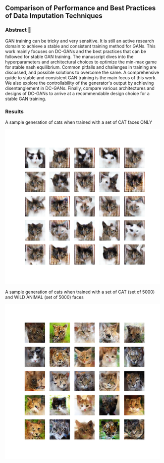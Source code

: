 ## Comparison of Performance and Best Practices of Data Imputation Techniques

### Abstract 📑

GAN training can be tricky and very sensitive. It is still an active research domain to achieve a stable and consistent training method for GANs. This work mainly focuses on DC-GANs and the best practices that can be followed for stable GAN training. The manuscript dives into the hyperparameters and architectural choices to optimize the min-max game for stable nash equilibrium. Common pitfalls and challenges in training are discussed, and possible solutions to overcome the same. A comprehensive guide to stable and consistent GAN training is the main focus of this work. We also explore the controllability of the generator's output by achieving disentanglement in DC-GANs. Finally, compare various architectures and designs of DC-GANs to arrive at a recommendable design choice for a stable GAN training.

### Results

A sample generation of cats when trained with a set of CAT faces ONLY
<div align='left'>
<img src = 'results/cats/vanilla_generated_plot_e830.png'
     width="500" 
     height="500">
</div>

A sample generation of cats when trained with a set of CAT (set of 5000) and WILD ANIMAL (set of 5000) faces
<div align='left'>
<img src = 'results/cats+wild/vanilla_generated_plot_e2570.png'
     width="500" 
     height="500">
</div>
